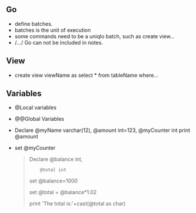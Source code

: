 ## Go 

- define batches.
- batches is the unit of execution
- some commands need to be a uniqlo batch, such as create view...
- /*...*/ Go can not be included in notes.

## View

- create view viewName as select * from tableName where...

## Variables

- @Local variables
- @@Global Variables
- Declare @myName varchar(12), 
          @amount int=123,
          @myCounter int
  print @amount
- set @myCounter

  >Declare  @balance int,
  >
  >         @total int
  >
  >set @balance=1000
  >
  >set @total = @balance*1.02
  >
  >print 'The total is:'+cast(@total as char)
